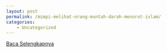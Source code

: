 ```yaml
---
layout: post
permalink: /mimpi-melihat-orang-muntah-darah-menurut-islam/
categories:
    - Uncategorized
---
```


[Baca Selengkapnya](/08)